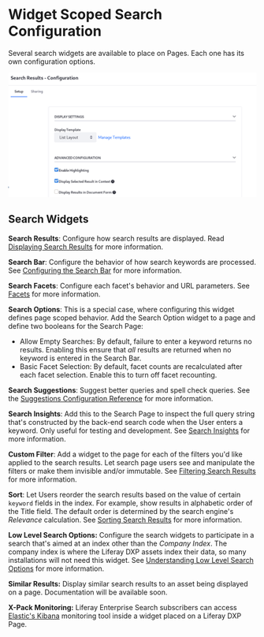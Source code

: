 # Widget Scoped Search Configuration

Several search widgets are available to place on Pages. Each one has its own configuration options.

![Each widget's configuration will be unique.](./widget-scoped-search-configuration/images/01.png)

## Search Widgets

**Search Results**: Configure how search results are displayed. Read [Displaying Search Results](../search-pages-and-widgets/search-results/configuring-the-search-results-widget.md#displaying-search-results) for more information.

**Search Bar**: Configure the behavior of how search keywords are processed. See [Configuring the Search Bar](../getting-started/searching-for-content.md#configuring-the-search-bar) for more information.

**Search Facets**: Configure each facet's behavior and URL parameters. See [Facets](../search-pages-and-widgets/search-facets/facets.md) for more information.

**Search Options**: This is a special case, where configuring this widget defines page scoped behavior. Add the Search Option widget to a page and define two booleans for the Search Page:

* Allow Empty Searches: By default, failure to enter a keyword returns no results. Enabling this ensure that _all_ results are returned when no keyword is entered in the Search Bar.
* Basic Facet Selection: By default, facet counts are recalculated after each facet selection. Enable this to turn off facet recounting.

**Search Suggestions**: Suggest better queries and spell check queries. See the [Suggestions Configuration Reference](../search-pages-and-widgets/search-results/enabling-search-suggestions.md#suggestions-configuration-reference) for more information.

**Search Insights**: Add this to the Search Page to inspect the full query string that's constructed by the back-end search code when the User enters a keyword. Only useful for testing and development. See [Search Insights](../search-pages-and-widgets/search-insights.md) for more information.

**Custom Filter**: Add a widget to the page for each of the filters you'd like applied to the search results. Let search page users see and manipulate the filters or make them invisible and/or immutable. See [Filtering Search Results](../search-pages-and-widgets/search-results/filtering-search-results.md) for more information.

**Sort**: Let Users reorder the search results based on the value of certain `keyword` fields in the index. For example, show results in alphabetic order of the Title field. The default order is determined by the search engine's _Relevance_ calculation. See [Sorting Search Results](../search-pages-and-widgets/search-results/sorting-search-results.md) for more information.

**Low Level Search Options:** Configure the search widgets to participate in a search that's aimed at an index other than the _Company Index_. The company index is where the Liferay DXP assets index their data, so many installations will not need this widget. See [Understanding Low Level Search Options](../search-pages-and-widgets/search-results/understanding-low-level-search-options.md) for more information.

**Similar Results:** Display similar search results to an asset being displayed on a page. Documentation will be available soon.

**X-Pack Monitoring:** Liferay Enterprise Search subscribers can access [Elastic's Kibana](https://www.elastic.co/kibana) monitoring tool inside a widget placed on a Liferay DXP Page.
